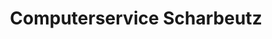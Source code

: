 ---
title: "Computerservice Scharbeutz"
url: /scharbeutz/computerservice-scharbeutz/
shop: Computer
---